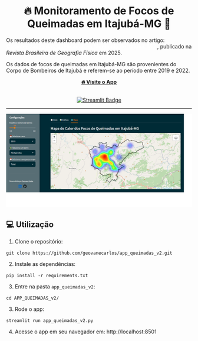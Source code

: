 <div align="center">
  <h1 style="text-align: center; font-size: 2em;">
    🔥 Monitoramento de Focos de Queimadas em Itajubá-MG 🚒
  </h1>
</div>

<p>
  Os resultados deste dashboard podem ser observados no artigo:  
  <a href="https://periodicos.ufpe.br/revistas/index.php/rbgfe/article/view/262758" 
     target="_blank" style="color: white; font-weight: bold;">
    Caracterização das Queimadas no Município de Itajubá, MG
  </a>, publicado na  
  <em>Revista Brasileira de Geografia Física</em> em 2025.
</p>

<p>
  Os dados de focos de queimadas em Itajubá-MG são provenientes do Corpo de Bombeiros de Itajubá e  
  referem-se ao período entre 2019 e 2022.  
</p>

  <p>
<div align="center">
    <a href="https://appqueimadas.streamlit.app/" target="_blank">
      <strong>🔥 Visite o App</strong>
    </a>
</div>
  </p>

<br>

<div align="center">
  <a href="https://appqueimadas.streamlit.app/">
    <img src="https://static.streamlit.io/badges/streamlit_badge_black_white.svg" alt="Streamlit Badge"/>
  </a>
</div>

<hr>

<div align="center">
  <img src="https://github.com/geovanecarlos/app_queimadas/blob/main/dataset/fig_mapa.png?raw=true" 
       alt="Mapa de Focos de Queimadas"/>
</div>


## 💻 Utilização

1. Clone o repositório:

```
git clone https://github.com/geovanecarlos/app_queimadas_v2.git
```

2. Instale as dependências:

```
pip install -r requirements.txt
```

3. Entre na pasta `app_queimadas_v2`:

```
cd APP_QUEIMADAS_v2/
```

3. Rode o app:
```
streamlit run app_queimadas_v2.py
```

4. Acesse o app em seu navegador em: http://localhost:8501